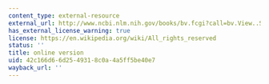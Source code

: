 ```yaml
---
content_type: external-resource
external_url: http://www.ncbi.nlm.nih.gov/books/bv.fcgi?call=bv.View..ShowTOC&rid=mcb.TOC
has_external_license_warning: true
license: https://en.wikipedia.org/wiki/All_rights_reserved
status: ''
title: online version
uid: 42c166d6-6d25-4931-8c0a-4a5ff5be40e7
wayback_url: ''
---
```

